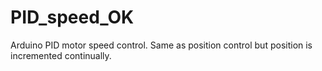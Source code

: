 # PID_speed_OK
Arduino PID motor speed control. Same as position control but position is incremented continually.
